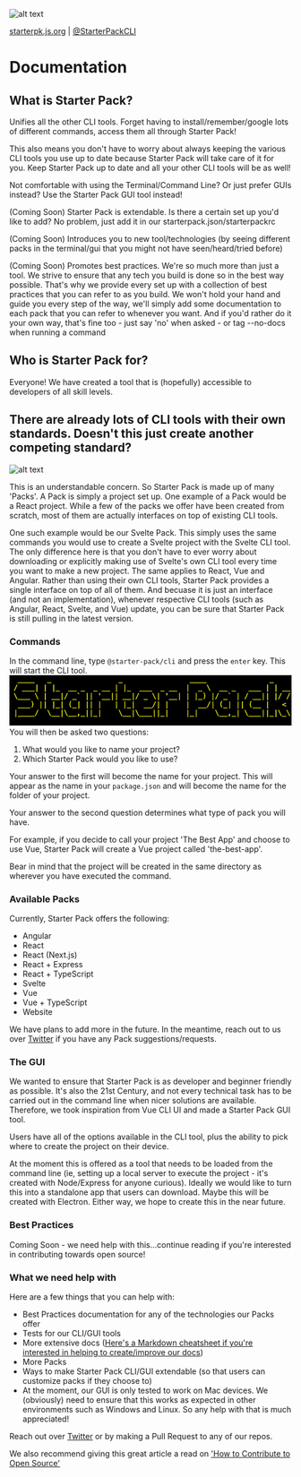 ![alt text](https://starterpk.js.org/assets/img/starterpack-logo.png "Starter Pack Logo")

[starterpk.js.org](https://starterpk.js.org) | [@StarterPackCLI](https://twitter.com/StarterPackCLI)

# Documentation

## What is Starter Pack?

Unifies all the other CLI tools. Forget having to install/remember/google lots of different
commands, access them all through Starter Pack!

This also means you don't have to worry about always keeping the various CLI tools you use up to
date because Starter Pack will take care of it for you. Keep Starter Pack up to date and all your
other CLI tools will be as well!

Not comfortable with using the Terminal/Command Line? Or just prefer GUIs instead? Use the Starter
Pack GUI tool instead!

(Coming Soon) Starter Pack is extendable. Is there a certain set up you'd like to add? No problem,
just add it in our starterpack.json/starterpackrc

(Coming Soon) Introduces you to new tool/technologies (by seeing different packs in the terminal/gui
that you might not have seen/heard/tried before)

(Coming Soon) Promotes best practices. We're so much more than just a tool. We strive to ensure that
any tech you build is done so in the best way possible. That's why we provide every set up with a
collection of best practices that you can refer to as you build. We won't hold your hand and guide
you every step of the way, we'll simply add some documentation to each pack that you can refer to
whenever you want. And if you'd rather do it your own way, that's fine too - just say 'no' when
asked - or tag --no-docs when running a command

## Who is Starter Pack for?

Everyone! We have created a tool that is (hopefully) accessible to developers of all skill levels.

## There are already lots of CLI tools with their own standards. Doesn't this just create another competing standard?

![alt text](https://imgs.xkcd.com/comics/standards.png "Competing Standards comic")

This is an understandable concern. So Starter Pack is made up of many 'Packs'. A Pack is simply a
project set up. One example of a Pack would be a React project. While a few of the packs we offer
have been created from scratch, most of them are actually interfaces on top of existing CLI tools.

One such example would be our Svelte Pack. This simply uses the same commands you would use to
create a Svelte project with the Svelte CLI tool. The only difference here is that you don't have to
ever worry about downloading or explicitly making use of Svelte's own CLI tool every time you want
to make a new project. The same applies to React, Vue and Angular. Rather than using their own CLI
tools, Starter Pack provides a single interface on top of all of them. And becuase it is just an
interface (and not an implementation), whenever respective CLI tools (such as Angular, React,
Svelte, and Vue) update, you can be sure that Starter Pack is still pulling in the latest version.

### Commands

In the command line, type `@starter-pack/cli` and press the `enter` key. This will start the CLI
tool.
![alt text](./starter-pack-cli.png "This is the image you see when executing the Starter Pack CLI")
You will then be asked two questions:

1. What would you like to name your project?
2. Which Starter Pack would you like to use?

Your answer to the first will become the name for your project. This will appear as the name in your
`package.json` and will become the name for the folder of your project.

Your answer to the second question determines what type of pack you will have.

For example, if you decide to call your project 'The Best App' and choose to use Vue, Starter Pack
will create a Vue project called 'the-best-app'.

Bear in mind that the project will be created in the same directory as wherever you have executed
the command.

### Available Packs

Currently, Starter Pack offers the following:

- Angular
- React
- React (Next.js)
- React + Express
- React + TypeScript
- Svelte
- Vue
- Vue + TypeScript
- Website

We have plans to add more in the future. In the meantime, reach out to us over
[Twitter](https://twitter.com/StarterPackCLI) if you have any Pack suggestions/requests.

### The GUI

We wanted to ensure that Starter Pack is as developer and beginner friendly as possible. It's also
the 21st Century, and not every technical task has to be carried out in the command line when nicer
solutions are available. Therefore, we took inspiration from Vue CLI UI and made a Starter Pack GUI
tool.

Users have all of the options available in the CLI tool, plus the ability to pick where to create
the project on their device.

At the moment this is offered as a tool that needs to be loaded from the command line (ie, setting
up a local server to execute the project - it's created with Node/Express for anyone curious).
Ideally we would like to turn this into a standalone app that users can download. Maybe this will be
created with Electron. Either way, we hope to create this in the near future.

### Best Practices

Coming Soon - we need help with this...continue reading if you're interested in contributing towards
open source!

### What we need help with

Here are a few things that you can help with:

- Best Practices documentation for any of the technologies our Packs offer
- Tests for our CLI/GUI tools
- More extensive docs
  ([Here's a Markdown cheatsheet if you're interested in helping to create/improve our docs](<(https://github.com/adam-p/markdown-here/wiki/Markdown-Cheatsheet)>))
- More Packs
- Ways to make Starter Pack CLI/GUI extendable (so that users can customize packs if they choose to)
- At the moment, our GUI is only tested to work on Mac devices. We (obviously) need to ensure that
  this works as expected in other environments such as Windows and Linux. So any help with that is
  much appreciated!

Reach out over [Twitter](https://twitter.com/StarterPackCLI) or by making a Pull Request to any of
our repos.

We also recommend giving this great article a read on
['How to Contribute to Open Source'](https://opensource.guide/how-to-contribute/)
